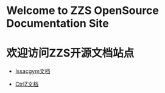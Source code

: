 # Welcome to ZZS OpenSource Documentation Site

# 欢迎访问ZZS开源文档站点

* [Issacgym文档](https://zzzzzzs.github.io/legged_gym/index.html)

* [CtrlZ文档](https://zzzzzzs.github.io/CtrlZ/index.html)
